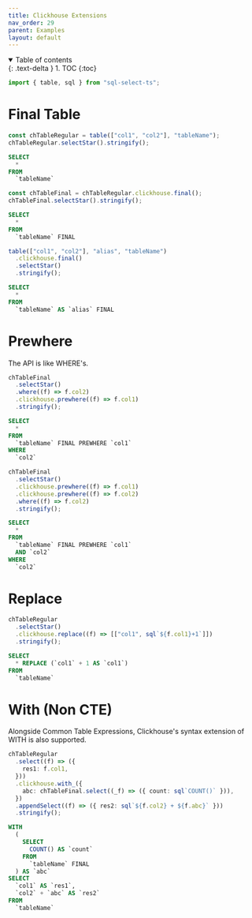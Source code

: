 ```yaml
---
title: Clickhouse Extensions
nav_order: 29
parent: Examples
layout: default
---
```


<details open markdown="block">
  <summary>
    Table of contents
  </summary>
  {: .text-delta }
1. TOC
{:toc}
</details>

```ts
import { table, sql } from "sql-select-ts";
```

# Final Table

```ts
const chTableRegular = table(["col1", "col2"], "tableName");
chTableRegular.selectStar().stringify();
```

```sql
SELECT
  *
FROM
  `tableName`
```

```ts
const chTableFinal = chTableRegular.clickhouse.final();
chTableFinal.selectStar().stringify();
```

```sql
SELECT
  *
FROM
  `tableName` FINAL
```

```ts
table(["col1", "col2"], "alias", "tableName")
  .clickhouse.final()
  .selectStar()
  .stringify();
```

```sql
SELECT
  *
FROM
  `tableName` AS `alias` FINAL
```

# Prewhere

The API is like WHERE's.

```ts
chTableFinal
  .selectStar()
  .where((f) => f.col2)
  .clickhouse.prewhere((f) => f.col1)
  .stringify();
```

```sql
SELECT
  *
FROM
  `tableName` FINAL PREWHERE `col1`
WHERE
  `col2`
```

```ts
chTableFinal
  .selectStar()
  .clickhouse.prewhere((f) => f.col1)
  .clickhouse.prewhere((f) => f.col2)
  .where((f) => f.col2)
  .stringify();
```

```sql
SELECT
  *
FROM
  `tableName` FINAL PREWHERE `col1`
  AND `col2`
WHERE
  `col2`
```

# Replace

```ts
chTableRegular
  .selectStar()
  .clickhouse.replace((f) => [["col1", sql`${f.col1}+1`]])
  .stringify();
```

```sql
SELECT
  * REPLACE (`col1` + 1 AS `col1`)
FROM
  `tableName`
```

# With (Non CTE)

Alongside Common Table Expressions, Clickhouse's syntax extension of WITH is also supported.

```ts
chTableRegular
  .select((f) => ({
    res1: f.col1,
  }))
  .clickhouse.with_({
    abc: chTableFinal.select((_f) => ({ count: sql`COUNT()` })),
  })
  .appendSelect((f) => ({ res2: sql`${f.col2} + ${f.abc}` }))
  .stringify();
```

```sql
WITH
  (
    SELECT
      COUNT() AS `count`
    FROM
      `tableName` FINAL
  ) AS `abc`
SELECT
  `col1` AS `res1`,
  `col2` + `abc` AS `res2`
FROM
  `tableName`
```
